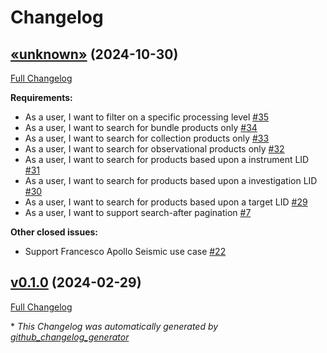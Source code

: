 # Changelog

## [«unknown»](https://github.com/NASA-PDS/updart/tree/«unknown») (2024-10-30)

[Full Changelog](https://github.com/NASA-PDS/updart/compare/v0.1.0...«unknown»)

**Requirements:**

- As a user, I want to filter on a specific processing level [\#35](https://github.com/NASA-PDS/updart/issues/35)
- As a user, I want to search for bundle products only [\#34](https://github.com/NASA-PDS/updart/issues/34)
- As a user, I want to search for collection products only [\#33](https://github.com/NASA-PDS/updart/issues/33)
- As a user, I want to search for observational products only [\#32](https://github.com/NASA-PDS/updart/issues/32)
- As a user, I want to search for products based upon a instrument LID [\#31](https://github.com/NASA-PDS/updart/issues/31)
- As a user, I want to search for products based upon a investigation LID [\#30](https://github.com/NASA-PDS/updart/issues/30)
- As a user, I want to search for products based upon a target LID [\#29](https://github.com/NASA-PDS/updart/issues/29)
- As a user, I want to support search-after pagination [\#7](https://github.com/NASA-PDS/updart/issues/7)

**Other closed issues:**

- Support Francesco Apollo Seismic use case [\#22](https://github.com/NASA-PDS/updart/issues/22)

## [v0.1.0](https://github.com/NASA-PDS/updart/tree/v0.1.0) (2024-02-29)

[Full Changelog](https://github.com/NASA-PDS/updart/compare/c5c69cbf9b198d2eb7b10d86c1c765fda90d7494...v0.1.0)



\* *This Changelog was automatically generated by [github_changelog_generator](https://github.com/github-changelog-generator/github-changelog-generator)*
